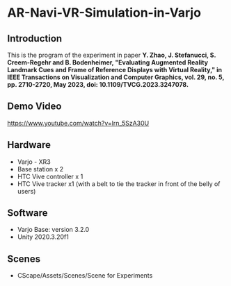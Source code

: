 # AR-Navi-VR-Simulation-in-Varjo

## Introduction
This is the program of the experiment in paper **Y. Zhao, J. Stefanucci, S. Creem-Regehr and B. Bodenheimer, "Evaluating Augmented Reality Landmark Cues and Frame of Reference Displays with Virtual Reality," in IEEE Transactions on Visualization and Computer Graphics, vol. 29, no. 5, pp. 2710-2720, May 2023, doi: 10.1109/TVCG.2023.3247078.**

## Demo Video
https://www.youtube.com/watch?v=lrn_5SzA30U

## Hardware
- Varjo - XR3
- Base station x 2
- HTC Vive controller x 1
- HTC Vive tracker x1 (with a belt to tie the tracker in front of the belly of users)

## Software
- Varjo Base: version 3.2.0
- Unity 2020.3.20f1

## Scenes
- CScape/Assets/Scenes/Scene for Experiments

